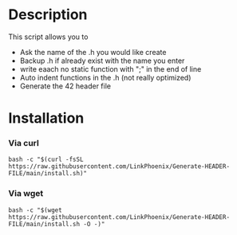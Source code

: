 # Description

This script allows you to
- Ask the name of the .h you would like create
- Backup .h if already exist with the name you enter
- write eaach no static function with ";" in the end of line
- Auto indent functions in the .h (not really optimized)
- Generate the 42 header file

# Installation

### Via curl

    bash -c "$(curl -fsSL https://raw.githubusercontent.com/LinkPhoenix/Generate-HEADER-FILE/main/install.sh)"

### Via wget

    bash -c "$(wget https://raw.githubusercontent.com/LinkPhoenix/Generate-HEADER-FILE/main/install.sh -O -)"

